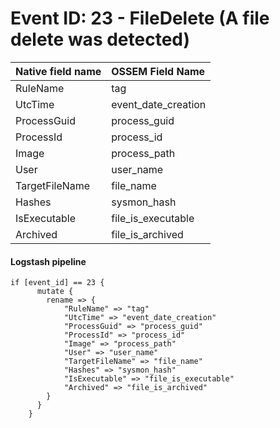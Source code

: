 # Event ID: 23 - FileDelete (A file delete was detected)

|Native field name            |OSSEM Field Name                   |
|:----------------------------|:----------------------------------|
| RuleName                    | tag                               |
| UtcTime                     | event_date_creation               |
| ProcessGuid                 | process_guid                      | 
| ProcessId                   | process_id                        |
| Image                       | process_path                      |
| User                        | user_name                         |
| TargetFileName              | file_name                         |
| Hashes                      | sysmon_hash                       |
| IsExecutable                | file_is_executable                |
| Archived                    | file_is_archived                  |


#### Logstash pipeline

```
if [event_id] == 23 {
      mutate {
        rename => {
            "RuleName" => "tag"
            "UtcTime" => "event_date_creation"
            "ProcessGuid" => "process_guid"
            "ProcessId" => "process_id"
            "Image" => "process_path"
            "User" => "user_name"
            "TargetFileName" => "file_name"
            "Hashes" => "sysmon_hash"
            "IsExecutable" => "file_is_executable"
            "Archived" => "file_is_archived"
        }
      }
    }
```